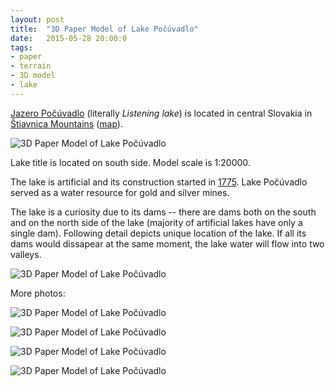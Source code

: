```yaml
---
layout: post
title:  "3D Paper Model of Lake Počúvadlo"
date:   2015-05-28 20:00:0
tags:
- paper 
- terrain
- 3D model
- lake
---
```


[Jazero Počúvadlo](http://www.banskastiavnica.sk/visitor/unesco-1/technical-monuments.html) (literally _Listening lake_) is located in central Slovakia in [Štiavnica Mountains](http://en.wikipedia.org/wiki/%C5%A0tiavnica_Mountains) ([map](http://goo.gl/RPBhcj)). 

![3D Paper Model of Lake Počúvadlo]({{site.baseurl}}/images/2015-05-28-pocuvadlo/05.jpg "3D Paper Model of Lake Počúvadlo")

Lake title is located on south side. Model scale is 1:20000.

The lake is artificial and its construction started in [1775](http://www.banskastiavnica.sk/navstevnik/banicke-dedicstvo-a-historia/technicke-zaujimavosti/tajchy/tajch-pocuvadlo.html). Lake Počúvadlo served as a water resource for gold and silver mines.

The lake is a curiosity due to its dams -- there are dams both on the south and on the north side of the lake (majority of artificial lakes have only a single dam). Following detail depicts unique location of the lake. If all its dams would dissapear at the same moment, the lake water will flow into two valleys.

![3D Paper Model of Lake Počúvadlo]({{site.baseurl}}/images/2015-05-28-pocuvadlo/06.jpg "3D Paper Model of Lake Počúvadlo")



More photos:

![3D Paper Model of Lake Počúvadlo]({{site.baseurl}}/images/2015-05-28-pocuvadlo/04.jpg "3D Paper Model of Lake Počúvadlo")

![3D Paper Model of Lake Počúvadlo]({{site.baseurl}}/images/2015-05-28-pocuvadlo/03.jpg "3D Paper Model of Lake Počúvadlo")

![3D Paper Model of Lake Počúvadlo]({{site.baseurl}}/images/2015-05-28-pocuvadlo/01.jpg "3D Paper Model of Lake Počúvadlo")

![3D Paper Model of Lake Počúvadlo]({{site.baseurl}}/images/2015-05-28-pocuvadlo/08.jpg "3D Paper Model of Lake Počúvadlo")
